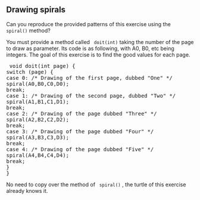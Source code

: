 
## Drawing spirals ##
Can you reproduce the provided patterns of this exercise using the ` spiral()` method?

You must provide a method called ` doit(int)` taking the number of
the page to draw as parameter. Its code is as following, with A0, B0, etc
being integers. The goal of this exercise is to find the good values for
each page.


<pre> void doit(int page) {
switch (page) {
case 0: /* Drawing of the first page, dubbed "One" */
spiral(A0,B0,C0,D0);
break;
case 1: /* Drawing of the second page, dubbed "Two" */
spiral(A1,B1,C1,D1);
break;
case 2: /* Drawing of the page dubbed "Three" */
spiral(A2,B2,C2,D2);
break;
case 3: /* Drawing of the page dubbed "Four" */
spiral(A3,B3,C3,D3);
break;
case 4: /* Drawing of the page dubbed "Five" */
spiral(A4,B4,C4,D4);
break;
}
}</pre>

No need to copy over the method of ` spiral()` , the turtle of this
exercise already knows it.


